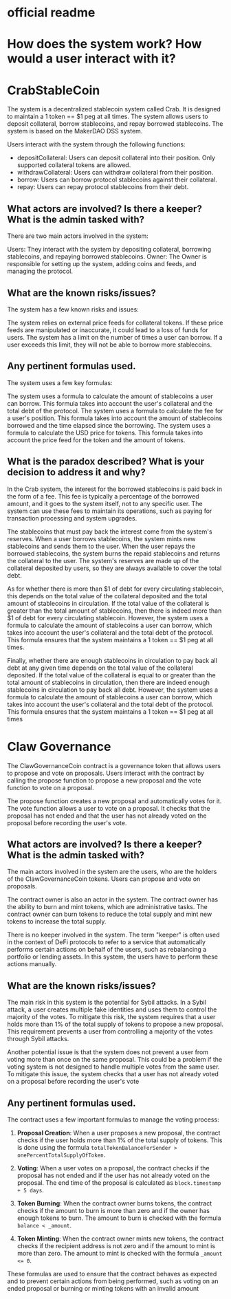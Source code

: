 # official readme

# How does the system work? How would a user interact with it?

# CrabStableCoin
The system is a decentralized stablecoin system called Crab. It is designed to maintain a 1 token == $1 peg at all times. The system allows users to deposit collateral, borrow stablecoins, and repay borrowed stablecoins. The system is based on the MakerDAO DSS system.

Users interact with the system through the following functions:

- depositCollateral: Users can deposit collateral into their position. Only supported collateral tokens are allowed.
- withdrawCollateral: Users can withdraw collateral from their position.
- borrow: Users can borrow protocol stablecoins against their collateral.
- repay: Users can repay protocol stablecoins from their debt.

## What actors are involved? Is there a keeper? What is the admin tasked with?
There are two main actors involved in the system:

Users: They interact with the system by depositing collateral, borrowing stablecoins, and repaying borrowed stablecoins.
Owner: The Owner is responsible for setting up the system, adding coins and feeds, and managing the protocol.

## What are the known risks/issues?
The system has a few known risks and issues:

The system relies on external price feeds for collateral tokens. If these price feeds are manipulated or inaccurate, it could lead to a loss of funds for users.
The system has a limit on the number of times a user can borrow. If a user exceeds this limit, they will not be able to borrow more stablecoins.

## Any pertinent formulas used.
The system uses a few key formulas:

The system uses a formula to calculate the amount of stablecoins a user can borrow. This formula takes into account the user's collateral and the total debt of the protocol.
The system uses a formula to calculate the fee for a user's position. This formula takes into account the amount of stablecoins borrowed and the time elapsed since the borrowing.
The system uses a formula to calculate the USD price for tokens. This formula takes into account the price feed for the token and the amount of tokens.

## What is the paradox described? What is your decision to address it and why?
In the Crab system, the interest for the borrowed stablecoins is paid back in the form of a fee. This fee is typically a percentage of the borrowed amount, and it goes to the system itself, not to any specific user. The system can use these fees to maintain its operations, such as paying for transaction processing and system upgrades.

The stablecoins that must pay back the interest come from the system's reserves. When a user borrows stablecoins, the system mints new stablecoins and sends them to the user. When the user repays the borrowed stablecoins, the system burns the repaid stablecoins and returns the collateral to the user. The system's reserves are made up of the collateral deposited by users, so they are always available to cover the total debt.

As for whether there is more than $1 of debt for every circulating stablecoin, this depends on the total value of the collateral deposited and the total amount of stablecoins in circulation. If the total value of the collateral is greater than the total amount of stablecoins, then there is indeed more than $1 of debt for every circulating stablecoin. However, the system uses a formula to calculate the amount of stablecoins a user can borrow, which takes into account the user's collateral and the total debt of the protocol. This formula ensures that the system maintains a 1 token == $1 peg at all times.

Finally, whether there are enough stablecoins in circulation to pay back all debt at any given time depends on the total value of the collateral deposited. If the total value of the collateral is equal to or greater than the total amount of stablecoins in circulation, then there are indeed enough stablecoins in circulation to pay back all debt. However, the system uses a formula to calculate the amount of stablecoins a user can borrow, which takes into account the user's collateral and the total debt of the protocol. This formula ensures that the system maintains a 1 token == $1 peg at all times

# Claw Governance
The ClawGovernanceCoin contract is a governance token that allows users to propose and vote on proposals. Users interact with the contract by calling the propose function to propose a new proposal and the vote function to vote on a proposal.

The propose function creates a new proposal and automatically votes for it. The vote function allows a user to vote on a proposal. It checks that the proposal has not ended and that the user has not already voted on the proposal before recording the user's vote.

## What actors are involved? Is there a keeper? What is the admin tasked with?
The main actors involved in the system are the users, who are the holders of the ClawGovernanceCoin tokens. Users can propose and vote on proposals.

The contract owner is also an actor in the system. The contract owner has the ability to burn and mint tokens, which are administrative tasks. The contract owner can burn tokens to reduce the total supply and mint new tokens to increase the total supply.

There is no keeper involved in the system. The term "keeper" is often used in the context of DeFi protocols to refer to a service that automatically performs certain actions on behalf of the users, such as rebalancing a portfolio or lending assets. In this system, the users have to perform these actions manually.

## What are the known risks/issues?
The main risk in this system is the potential for Sybil attacks. In a Sybil attack, a user creates multiple fake identities and uses them to control the majority of the votes. To mitigate this risk, the system requires that a user holds more than 1% of the total supply of tokens to propose a new proposal. This requirement prevents a user from controlling a majority of the votes through Sybil attacks.

Another potential issue is that the system does not prevent a user from voting more than once on the same proposal. This could be a problem if the voting system is not designed to handle multiple votes from the same user. To mitigate this issue, the system checks that a user has not already voted on a proposal before recording the user's vote

## Any pertinent formulas used.

The contract uses a few important formulas to manage the voting process:

1. **Proposal Creation**: When a user proposes a new proposal, the contract checks if the user holds more than 1% of the total supply of tokens. This is done using the formula `totalTokenBalanceForSender > onePercentTotalSupplyOfToken`.

2. **Voting**: When a user votes on a proposal, the contract checks if the proposal has not ended and if the user has not already voted on the proposal. The end time of the proposal is calculated as `block.timestamp + 5 days`.

3. **Token Burning**: When the contract owner burns tokens, the contract checks if the amount to burn is more than zero and if the owner has enough tokens to burn. The amount to burn is checked with the formula `balance < _amount`.

4. **Token Minting**: When the contract owner mints new tokens, the contract checks if the recipient address is not zero and if the amount to mint is more than zero. The amount to mint is checked with the formula `_amount <= 0`.

These formulas are used to ensure that the contract behaves as expected and to prevent certain actions from being performed, such as voting on an ended proposal or burning or minting tokens with an invalid amount